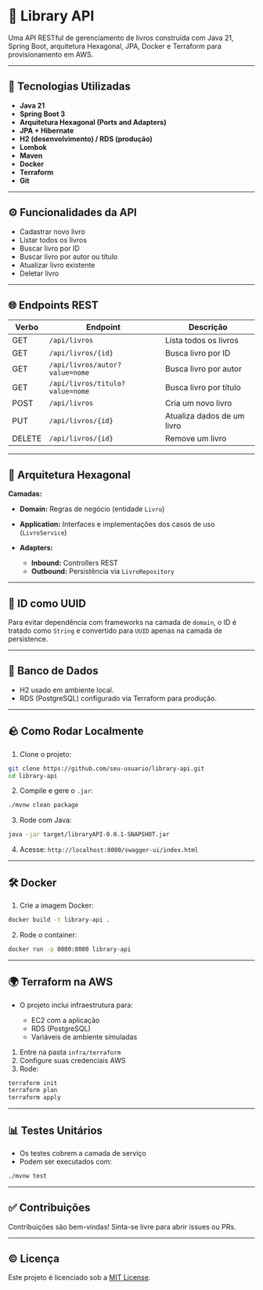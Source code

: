 # 📖 Library API

Uma API RESTful de gerenciamento de livros construída com Java 21, Spring Boot, arquitetura Hexagonal, JPA, Docker e Terraform para provisionamento em AWS.

---

## 🚀 Tecnologias Utilizadas

* **Java 21**
* **Spring Boot 3**
* **Arquitetura Hexagonal (Ports and Adapters)**
* **JPA + Hibernate**
* **H2 (desenvolvimento) / RDS (produção)**
* **Lombok**
* **Maven**
* **Docker**
* **Terraform**
* **Git**

---

## ⚙️ Funcionalidades da API

* Cadastrar novo livro
* Listar todos os livros
* Buscar livro por ID
* Buscar livro por autor ou título
* Atualizar livro existente
* Deletar livro

---

## 🌐 Endpoints REST

| Verbo  | Endpoint                        | Descrição                  |
| ------ | ------------------------------- | -------------------------- |
| GET    | `/api/livros`                   | Lista todos os livros      |
| GET    | `/api/livros/{id}`              | Busca livro por ID         |
| GET    | `/api/livros/autor?value=nome`  | Busca livro por autor      |
| GET    | `/api/livros/titulo?value=nome` | Busca livro por título     |
| POST   | `/api/livros`                   | Cria um novo livro         |
| PUT    | `/api/livros/{id}`              | Atualiza dados de um livro |
| DELETE | `/api/livros/{id}`              | Remove um livro            |

---

## 💼 Arquitetura Hexagonal

**Camadas:**

* **Domain:** Regras de negócio (entidade `Livro`)
* **Application:** Interfaces e implementações dos casos de uso (`LivroService`)
* **Adapters:**

  * **Inbound:** Controllers REST
  * **Outbound:** Persistência via `LivroRepository`

---

## 🚫 ID como UUID

Para evitar dependência com frameworks na camada de `domain`, o ID é tratado como `String` e convertido para `UUID` apenas na camada de persistence.

---

## 🧱 Banco de Dados

* H2 usado em ambiente local.
* RDS (PostgreSQL) configurado via Terraform para produção.

---

## 🪨 Como Rodar Localmente

1. Clone o projeto:

```bash
git clone https://github.com/seu-usuario/library-api.git
cd library-api
```

2. Compile e gere o `.jar`:

```bash
./mvnw clean package
```

3. Rode com Java:

```bash
java -jar target/libraryAPI-0.0.1-SNAPSHOT.jar
```

4. Acesse: `http://localhost:8080/swagger-ui/index.html`

---

## 🛠️ Docker

1. Crie a imagem Docker:

```bash
docker build -t library-api .
```

2. Rode o container:

```bash
docker run -p 8080:8080 library-api
```

---

## 🌍 Terraform na AWS

* O projeto inclui infraestrutura para:

  * EC2 com a aplicação
  * RDS (PostgreSQL)
  * Variáveis de ambiente simuladas

1. Entre na pasta `infra/terraform`
2. Configure suas credenciais AWS
3. Rode:

```bash
terraform init
terraform plan
terraform apply
```

---

## 📊 Testes Unitários

* Os testes cobrem a camada de serviço
* Podem ser executados com:

```bash
./mvnw test
```

---

## ✅ Contribuições

Contribuições são bem-vindas! Sinta-se livre para abrir issues ou PRs.

---

## © Licença

Este projeto é licenciado sob a [MIT License](LICENSE).
